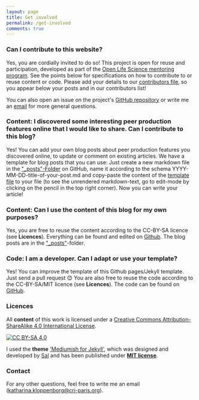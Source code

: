 ```yaml
---
layout: page
title: Get involved
permalink: /get-involved
comments: true
---
```

### Can I contribute to this website?
Yes, you are cordially invited to do so! This project is open for reuse and participation, developed as part of the [Open Life Science mentoring program](https://openlifesci.org/). See the points below for specifications on how to contribute to or reuse content or code. Please add your details to our [contributors file](https://github.com/PeerProducedResearch/best-practices/blob/main/_data/contributors.yaml), so you appear below your posts and in our contributors list!

You can also open an issue on the project's [GitHub repository](https://github.com/PeerProducedResearch/best-practices/issues) or write me an [email](mailto:katharina.kloppenborg@cri-paris.org) for more general questions.

### Content: I discovered some interesting peer production features online that I would like to share. Can I contribute to this blog? 
Yes! You can add your own blog posts about peer production features you discovered online, to update or comment on existing articles. We have a template for blog posts that you can use: Just create a new markdown file in the ["_posts"-Folder](https://github.com/PeerProducedResearch/best-practices/tree/main/_posts) on GitHub, name it according to the schema YYYY-MM-DD-title-of-your-post.md and copy-paste the content of the [template file](https://github.com/PeerProducedResearch/best-practices/blob/main/_posts/2000-01-01-blog-post-template.md) to your file (to see the unrendered markdown-text, go to edit-mode by clicking on the pencil in the top right corner). Now you can write your article! 

### Content: Can I use the content of this blog for my own purposes?
Yes, you are free to reuse the content according to the CC-BY-SA licence (see **Licences**). Everything can be found and edited on [Github](https://github.com/PeerProducedResearch/best-practices). The blog posts are in the ["_posts"](https://github.com/PeerProducedResearch/best-practices/tree/main/_posts)-folder.

### Code: I am a developer. Can I adapt or use your template?
Yes! You can improve the template of this Github pages/Jekyll template. Just send a pull request 😊 You are also free to reuse the code according to the CC-BY-SA/MIT licence (see **Licences**). The code can be found on [GitHub](https://github.com/PeerProducedResearch/best-practices).

### Licences 
All **content** of this work is licensed under a
[Creative Commons Attribution-ShareAlike 4.0 International License][cc-by-sa].

[![CC BY-SA 4.0][cc-by-sa-image]][cc-by-sa]

[cc-by-sa]: http://creativecommons.org/licenses/by-sa/4.0/
[cc-by-sa-image]: https://licensebuttons.net/l/by-sa/4.0/88x31.png

I used the **theme** ['Mediumish for Jekyll'](https://github.com/wowthemesnet/mediumish-theme-jekyll), which was designed and developed by [Sal](https://www.wowthemes.net) and has been published under [**MIT license**](https://github.com/wowthemesnet/mediumish-theme-jekyll/blob/master/LICENSE.txt).

### Contact
For any other questions, feel free to write me an email ([katharina.kloppenborg@cri-paris.org](mailto:katharina.kloppenborg@cri-paris.org)).
